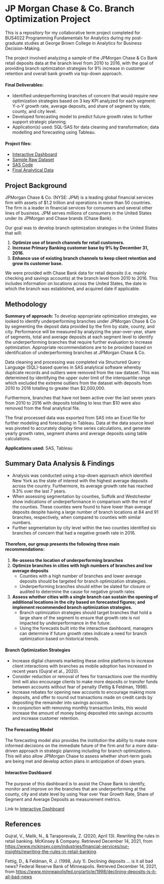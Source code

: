 # JP Morgan Chase & Co. Branch Optimization Project
This is a repository for my collaborative term project completed for BUS4022 Programming Fundamentals for Analytics during my post-graduate studies at George Brown College in Analytics for Business Decision-Making. 

The project involved analyzing a sample of the JPMorgan Chase & Co Bank retail deposits data at the branch level from 2010 to 2016, with the goal of providing branch optimization strategies for 9% increase in customer retention and overall bank growth via top-down approach.

#### Final Deliverables:
- Identified underperforming branches of concern that would require new optimization strategies based on 3 key KPI analyzed for each segment: Y-o-Y growth rate, average deposits, and share of segment by state, county, and city level.
- Developed forecasting model to predict future growth rates to further support strategic planning.
- Application(s) used: SQL-SAS for data cleaning and transformation; data modelling and forecasting using Tableau.

#### Project files:
- [Interactive Dashboard](https://public.tableau.com/views/JPMorgan_ChaseStory_16537215416810/JPMorgan_Chase?:language=en-US&publish=yes&:display_count=n&:origin=viz_share_link)
- [Sample Raw Dataset](https://github.com/tlieva/JPM-branch-optimization-project/blob/668c0d877f76fda5bf05123ff825b0de9931a848/JPmorgan_chase_raw.ipynb)
- [SAS Code](https://github.com/tlieva/JPM-branch-optimization-project/blob/0e7790d102153139fed5e13bd88a1a06c34cf783/JPMorgan-Branch-Optimization-Analytical-File.sas)
- [Final Analytical Data](https://github.com/tlieva/JPM-branch-optimization-project/blob/668c0d877f76fda5bf05123ff825b0de9931a848/Analytical-file.xlsx)

## Project Background
JPMorgan Chase & Co. (NYSE: JPM) is a leading global financial services firm with assets of $1.2 trillion and operations in more than 50 countries. The firm is a leader in financial services for consumers and several other lines of business. JPM serves millions of consumers in the United States under its JPMorgan and Chase brands (Chase Bank).

Our goal was to develop branch optimization strategies in the United States that will:
1. **Optimize use of branch channels for retail customers.**
2. **Increase Primary Banking customer base by 9% by December 31, 2016.**
3. **Enhance use of existing branch channels to keep client retention and grow its customer base.**

We were provided with  Chase Bank data for retail deposits (i.e. mainly checking and savings accounts) at the branch level from 2010 to 2016. This includes information on locations across the United States, the date in which the branch was established, and acquired date if applicable. 


## Methodology
**Summary of approach:** To develop appropriate optimization strategies, we looked to identify underperforming branches under JPMorgan Chase & Co by segmenting the deposit data provided by the firm by state, county, and city. Performance will be measured by analyzing the year-over-year, share of segments, total and average deposits at each segment level to identify the underperforming branches that require further evaluation to increase optimization. Appropriate recommendations are to be provided based on identification of underperforming branches at JPMorgan Chase & Co.

Data cleaning and processing was completed via Structured Query Language (SQL)-based queries in SAS analytical software whereby duplicate records and outliers were removed from the raw dataset. This was determined by identifying the upper outer limit of the interquartile range which excluded the extreme outliers from the dataset with deposits from 2010 to 2016 totalling to greater than $2,000,000. 

Furthermore, branches that have not been active over the last seven years from 2010 to 2016 with deposits totalling to less than $10 were also removed from the final analytical file. 

The final processed data was exported from SAS into an Excel file for further modeling and forecasting in Tableau. Data at the data source level was pivoted to accurately display time series calculations, and generate yearly growth rates, segment shares and average deposits using table calculations. 

**Applications used:** SAS, Tableau


## Summary Data Analysis & Findings
 - Analysis was conducted using a top-down approach which identified New York as the state of interest with the highest average deposits across the country. Furthermore, its average growth rate has reached 9.3% over the last 7 years. 
 - When assessing segmentation by counties, Suffolk and Westchester show indications of underperformance in comparison with the rest of the counties. These counties were found to have lower than average deposits despite having a large number of branch locations at 84 and 91 branches, respectively, when compared to counties with similar numbers. 
 - Further segmentation by city level within the two counties identified six branches of concern that had a negative growth rate in 2016. 

#### Therefore, our group presents the following three main recommendations:  
1. **Re-assess the location of underperforming branches**
2. **Optimize branches in cities with high numbers of branches and low average deposits**
    - Counties with a high number of branches and lower average deposits should be targeted for branch optimization strategies. 
    - Underperforming branches should either be slated for closure or audited to determine the cause for negative growth rates 
3. **Assess whether cities with a single branch can sustain the opening of additional locations in the city based on forecasted figures; and implement recommended branch optimization strategies.**
    - Branch optimization strategies should target branches that hold a large share of the segment to ensure that growth rate is not impacted by underperformance in the future. 
    - Using the forecasts built into the interactive dashboard, managers can determine if future growth rates indicate a need for branch optimization based on historical trends.
    
#### Branch Optimization Strategies
- Increase digital channels marketing these online platforms to increase client interactions with branches as mobile adoption has increased in recent years (Gujral et al., 2020).
- Consider reduction or removal of fees for transactions over the monthly limit will also encourage clients to make more deposits or transfer funds between accounts without fear of penalty (Fettig & Feldman, 1998).
- Increase rebates for opening new accounts to encourage making more deposits, and offer to round out transactions made on credit cards by depositing the remainder into savings accounts. 
- In conjunction with removing monthly transaction limits, this would increase the amount of money being deposited into savings accounts and increase customer retention.
    
#### The Forecasting Model
The forecasting model also provides the institution the ability to make more informed decisions on the immediate future of the firm and for a more data-driven approach in strategic planning including for branch optimizations. This will also allow JPMorgan Chase to assess whether short-term goals are being met and develop action plans in anticipation of down years.

#### Interactive Dashbaord
The purpose of this dashboard is to assist the Chase Bank to identify, monitor and improve on the branches that are underperforming at the county, city and state level by using Year over Year Growth Rate, Share of Segment and Average Deposits as measurement metrics.

Link to [Interactive Dashboard](https://public.tableau.com/views/JPMorgan_ChaseStory_16537215416810/JPMorgan_Chase?:language=en-US&publish=yes&:display_count=n&:origin=viz_share_link)


## References
Gujral, V., Malik, N., & Taraporevala, Z. (2020, April 13). Rewriting the rules in retail banking. McKinsey & Company. Retrieved December 14, 2021, from https://www.mckinsey.com/industries/financial-services/our-insights/rewriting-the-rules-in-retail-banking. 

Fettig, D., & Feldman, R. J. (1998, July 1). Declining deposits ... is it all bad news? Federal Reserve Bank of Minneapolis. Retrieved December 14, 2021, from https://www.minneapolisfed.org/article/1998/declining-deposits-is-it-all-bad-news 
